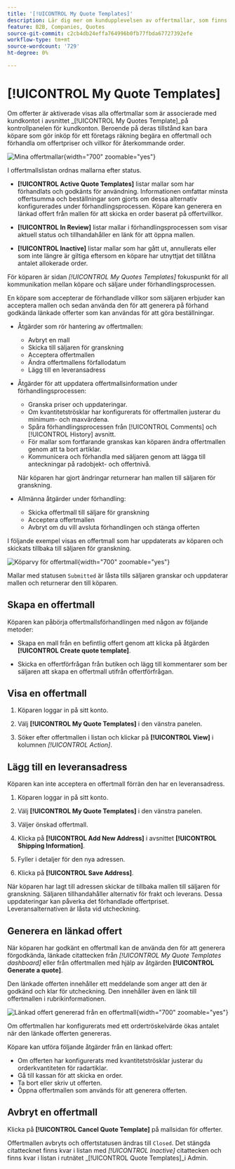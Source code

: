 ```yaml
---
title: '[!UICONTROL My Quote Templates]'
description: Lär dig mer om kundupplevelsen av offertmallar, som finns på kontrollpanelen för butikskonton.
feature: B2B, Companies, Quotes
source-git-commit: c2cb4db24effa764996b0fb77fbda67727392efe
workflow-type: tm+mt
source-wordcount: '729'
ht-degree: 0%

---
```



# [!UICONTROL My Quote Templates]

Om offerter är aktiverade visas alla offertmallar som är associerade med kundkontot i avsnittet _[!UICONTROL My Quotes Template]_på kontrollpanelen för kundkonton. Beroende på deras tillstånd kan bara köpare som gör inköp för ett företags räkning begära en offertmall och förhandla om offertpriser och villkor för återkommande order.

![Mina offertmallar](./assets/account-dashboard-quote-templates-list.png){width="700" zoomable="yes"}

I offertmallslistan ordnas mallarna efter status.

- **[!UICONTROL Active Quote Templates]** listar mallar som har förhandlats och godkänts för användning. Informationen omfattar minsta offertsumma och beställningar som gjorts om dessa alternativ konfigurerades under förhandlingsprocessen. Köpare kan generera en länkad offert från mallen för att skicka en order baserat på offertvillkor.

- **[!UICONTROL In Review]** listar mallar i förhandlingsprocessen som visar aktuell status och tillhandahåller en länk för att öppna mallen.

- **[!UICONTROL Inactive]** listar mallar som har gått ut, annullerats eller som inte längre är giltiga eftersom en köpare har utnyttjat det tillåtna antalet allokerade order.

För köparen är sidan *[!UICONTROL My Quotes Templates]* fokuspunkt för all kommunikation mellan köpare och säljare under förhandlingsprocessen.

En köpare som accepterar de förhandlade villkor som säljaren erbjuder kan acceptera mallen och sedan använda den för att generera på förhand godkända länkade offerter som kan användas för att göra beställningar.

- Åtgärder som rör hantering av offertmallen:

   - Avbryt en mall
   - Skicka till säljaren för granskning
   - Acceptera offertmallen
   - Ändra offertmallens förfallodatum
   - Lägg till en leveransadress

- Åtgärder för att uppdatera offertmallsinformation under förhandlingsprocessen:

   - Granska priser och uppdateringar.
   - Om kvantitetströsklar har konfigurerats för offertmallen justerar du minimum- och maxvärdena.
   - Spåra förhandlingsprocessen från [!UICONTROL Comments] och [!UICONTROL History] avsnitt.
   - För mallar som fortfarande granskas kan köparen ändra offertmallen genom att ta bort artiklar.
   - Kommunicera och förhandla med säljaren genom att lägga till anteckningar på radobjekt- och offertnivå.

  När köparen har gjort ändringar returnerar han mallen till säljaren för granskning.

- Allmänna åtgärder under förhandling:

   - Skicka offertmall till säljare för granskning
   - Acceptera offertmallen
   - Avbryt om du vill avsluta förhandlingen och stänga offerten

I följande exempel visas en offertmall som har uppdaterats av köparen och skickats tillbaka till säljaren för granskning.

![Köparvy för offertmall](./assets/account-dashboard-my-quote-template-detailed.png){width="700" zoomable="yes"}

Mallar med statusen `Submitted` är låsta tills säljaren granskar och uppdaterar mallen och returnerar den till köparen.

## Skapa en offertmall

Köparen kan påbörja offertmallsförhandlingen med någon av följande metoder:

- Skapa en mall från en befintlig offert genom att klicka på åtgärden **[!UICONTROL Create quote template]**.

- Skicka en offertförfrågan från butiken och lägg till kommentarer som ber säljaren att skapa en offertmall utifrån offertförfrågan.

## Visa en offertmall

1. Köparen loggar in på sitt konto.

1. Välj **[!UICONTROL My Quote Templates]** i den vänstra panelen.

1. Söker efter offertmallen i listan och klickar på **[!UICONTROL View]** i kolumnen _[!UICONTROL Action]_.

## Lägg till en leveransadress

Köparen kan inte acceptera en offertmall förrän den har en leveransadress.

1. Köparen loggar in på sitt konto.

1. Välj **[!UICONTROL My Quote Templates]** i den vänstra panelen.

1. Väljer önskad offertmall.

1. Klicka på **[!UICONTROL Add New Address]** i avsnittet **[!UICONTROL Shipping Information]**.

1. Fyller i detaljer för den nya adressen.

1. Klicka på **[!UICONTROL Save Address]**.

När köparen har lagt till adressen skickar de tillbaka mallen till säljaren för granskning. Säljaren tillhandahåller alternativ för frakt och leverans. Dessa uppdateringar kan påverka det förhandlade offertpriset. Leveransalternativen är låsta vid utcheckning.

## Generera en länkad offert

När köparen har godkänt en offertmall kan de använda den för att generera förgodkända, länkade citattecken från *[!UICONTROL My Quote Templates dashboard]* eller från offertmallen med hjälp av åtgärden **[!UICONTROL Generate a quote]**.

Den länkade offerten innehåller ett meddelande som anger att den är godkänd och klar för utcheckning. Den innehåller även en länk till offertmallen i rubrikinformationen.

![Länkad offert genererad från en offertmall](./assets/quote-templates-linked-quote.png){width="700" zoomable="yes"}

Om offertmallen har konfigurerats med ett ordertröskelvärde ökas antalet när den länkade offerten genereras.

Köpare kan utföra följande åtgärder från en länkad offert:

- Om offerten har konfigurerats med kvantitetströsklar justerar du orderkvantiteten för radartiklar.
- Gå till kassan för att skicka en order.
- Ta bort eller skriv ut offerten.
- Öppna offertmallen som används för att generera offerten.

## Avbryt en offertmall

Klicka på **[!UICONTROL Cancel Quote Template]** på mallsidan för offerter.

Offertmallen avbryts och offertstatusen ändras till `Closed`. Det stängda citattecknet finns kvar i listan med *[!UICONTROL Inactive]* citattecken och finns kvar i listan i rutnätet _[!UICONTROL Quote Templates]_i Admin.




